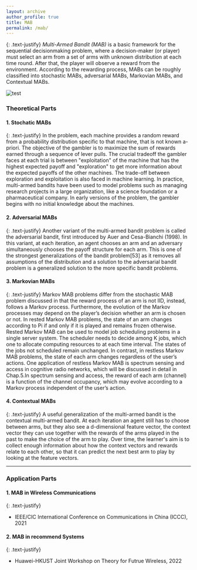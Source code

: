 ```yaml
---
layout: archive
author_profile: true
title: MAB
permalink: /mab/
---
```


{: .text-justify}
*Multi-Armed Bandit (MAB)* is a basic framework for the sequential decisionmaking problem, where a decision-maker (or player) must select an arm from a set of arms with unknown distribution at each time round. After that, the player will observe a reward from the environment. According to the rewarding process,
MABs can be roughly classified into stochastic MABs, adversarial MABs, Markovian MABs, and Contextual MABs. 

   ![test](https://github.com/jwentong/jwentong.github.io/raw/master/assets/images/mabfig_02.jpg)

### Theoretical Parts

####  1. Stochatic MABs

{: .text-justify}
In the problem, each machine provides a random reward from a probability distribution specific to that machine, that is not known a-priori. The objective of the gambler is to maximize the sum of rewards earned through a sequence of lever pulls. The crucial tradeoff the gambler faces at each trial is between "exploitation" of the machine that has the highest expected payoff and "exploration" to get more information about the expected payoffs of the other machines. The trade-off between exploration and exploitation is also faced in machine learning. In practice, multi-armed bandits have been used to model problems such as managing research projects in a large organization, like a science foundation or a pharmaceutical company. In early versions of the problem, the gambler begins with no initial knowledge about the machines.


#### 2. Adversarial MABs

{: .text-justify}
Another variant of the multi-armed bandit problem is called the adversarial bandit, first introduced by Auer and Cesa-Bianchi (1998). In this variant, at each iteration, an agent chooses an arm and an adversary simultaneously chooses the payoff structure for each arm. This is one of the strongest generalizations of the bandit problem[53] as it removes all assumptions of the distribution and a solution to the adversarial bandit problem is a generalized solution to the more specific bandit problems.


#### 3. Markovian MABs

{: .text-justify}
Markov MAB problems differ from the stochastic MAB problem discussed in that the reward process of an arm is not IID, instead, follows a Markov process. Furthermore, the evolution of the Markov processes may depend on the player’s decision whether an arm is chosen or not.
In rested Markov MAB problems, the state of an arm changes according to Pi if and only if it is played and remains frozen otherwise. Rested Markov MAB can be used to model job scheduling problems in a single server system. The scheduler needs to decide among K jobs, which one to allocate computing resources to at each time interval. The states of the jobs not scheduled remain unchanged. In contrast, in restless Markov MAB problems, the state of each arm changes regardless of the user’s actions. One application of restless Markov MAB is spectrum sensing and access in cognitive radio networks, which will be discussed in detail in Chap.5.In spectrum sensing and access, the reward of each arm (channel) is a function of the channel occupancy, which may evolve according to a Markov process independent of the user’s action.


#### 4. Contextual MABs

{: .text-justify}
A useful generalization of the multi-armed bandit is the contextual multi-armed bandit. At each iteration an agent still has to choose between arms, but they also see a d-dimensional feature vector, the context vector they can use together with the rewards of the arms played in the past to make the choice of the arm to play. Over time, the learner's aim is to collect enough information about how the context vectors and rewards relate to each other, so that it can predict the next best arm to play by looking at the feature vectors.


---

### Application Parts

#### 1. MAB in Wireless Communications
{: .text-justify}
* IEEE/CIC International Conference on Communications in China (ICCC), 2021


#### 2. MAB in recommend Systems
{: .text-justify}
* Huawei-HKUST Joint Workshop on Theory for Futrue Wireless, 2022








